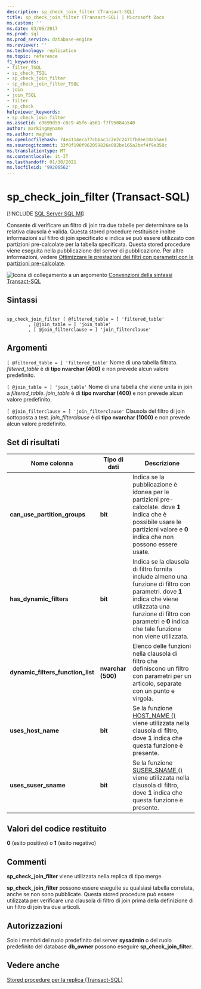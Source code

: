 ```yaml
---
description: sp_check_join_filter (Transact-SQL)
title: sp_check_join_filter (Transact-SQL) | Microsoft Docs
ms.custom: ''
ms.date: 03/06/2017
ms.prod: sql
ms.prod_service: database-engine
ms.reviewer: ''
ms.technology: replication
ms.topic: reference
f1_keywords:
- filter_TSQL
- sp_check_TSQL
- sp_check_join_filter
- sp_check_join_filter_TSQL
- join
- join_TSQL
- filter
- sp_check
helpviewer_keywords:
- sp_check_join_filter
ms.assetid: e9699d59-c8c9-45f6-a561-f7f95084a540
author: markingmyname
ms.author: maghan
ms.openlocfilehash: 74e4114eca77cbbac1c2e2c2471fb0ee10a55ae1
ms.sourcegitcommit: 33f0f190f962059826e002be165a2bef4f9e350c
ms.translationtype: MT
ms.contentlocale: it-IT
ms.lasthandoff: 01/30/2021
ms.locfileid: "99206562"
---
```

# <a name="sp_check_join_filter-transact-sql"></a>sp_check_join_filter (Transact-SQL)
[!INCLUDE [SQL Server SQL MI](../../includes/applies-to-version/sql-asdbmi.md)]

  Consente di verificare un filtro di join tra due tabelle per determinare se la relativa clausola è valida. Questa stored procedure restituisce inoltre informazioni sul filtro di join specificato e indica se può essere utilizzato con partizioni pre-calcolate per la tabella specificata. Questa stored procedure viene eseguita nella pubblicazione del server di pubblicazione. Per altre informazioni, vedere [Ottimizzare le prestazioni dei filtri con parametri con le partizioni pre-calcolate](../../relational-databases/replication/merge/parameterized-filters-optimize-for-precomputed-partitions.md).  
  
 ![Icona di collegamento a un argomento](../../database-engine/configure-windows/media/topic-link.gif "Icona di collegamento a un argomento") [Convenzioni della sintassi Transact-SQL](../../t-sql/language-elements/transact-sql-syntax-conventions-transact-sql.md)  
  
## <a name="syntax"></a>Sintassi  
  
```  
  
sp_check_join_filter [ @filtered_table = ] 'filtered_table'  
        , [@join_table = ] 'join_table'  
        , [ @join_filterclause = ] 'join_filterclause'  
```  
  
## <a name="arguments"></a>Argomenti  
`[ @filtered_table = ] 'filtered_table'` Nome di una tabella filtrata. *filtered_table* è di **tipo nvarchar (400)** e non prevede alcun valore predefinito.  
  
`[ @join_table = ] 'join_table'` Nome di una tabella che viene unita in join a *filtered_table*. *join_table* è di **tipo nvarchar (400)** e non prevede alcun valore predefinito.  
  
`[ @join_filterclause = ] 'join_filterclause'` Clausola del filtro di join sottoposta a test. *join_filterclause* è di **tipo nvarchar (1000)** e non prevede alcun valore predefinito.  
  
## <a name="result-sets"></a>Set di risultati  
  
|Nome colonna|Tipo di dati|Descrizione|  
|-----------------|---------------|-----------------|  
|**can_use_partition_groups**|**bit**|Indica se la pubblicazione è idonea per le partizioni pre-calcolate. dove **1** indica che è possibile usare le partizioni valore e **0** indica che non possono essere usate.|  
|**has_dynamic_filters**|**bit**|Indica se la clausola di filtro fornita include almeno una funzione di filtro con parametri. dove **1** indica che viene utilizzata una funzione di filtro con parametri e **0** indica che tale funzione non viene utilizzata.|  
|**dynamic_filters_function_list**|**nvarchar (500)**|Elenco delle funzioni nella clausola di filtro che definiscono un filtro con parametri per un articolo, separate con un punto e virgola.|  
|**uses_host_name**|**bit**|Se la funzione [HOST_NAME ()](../../t-sql/functions/host-name-transact-sql.md) viene utilizzata nella clausola di filtro, dove **1** indica che questa funzione è presente.|  
|**uses_suser_sname**|**bit**|Se la funzione [SUSER_SNAME ()](../../t-sql/functions/suser-sname-transact-sql.md) viene utilizzata nella clausola di filtro, dove **1** indica che questa funzione è presente.|  
  
## <a name="return-code-values"></a>Valori del codice restituito  
 **0** (esito positivo) o **1** (esito negativo)  
  
## <a name="remarks"></a>Commenti  
 **sp_check_join_filter** viene utilizzata nella replica di tipo merge.  
  
 **sp_check_join_filter** possono essere eseguite su qualsiasi tabella correlata, anche se non sono pubblicate. Questa stored procedure può essere utilizzata per verificare una clausola di filtro di join prima della definizione di un filtro di join tra due articoli.  
  
## <a name="permissions"></a>Autorizzazioni  
 Solo i membri del ruolo predefinito del server **sysadmin** o del ruolo predefinito del database **db_owner** possono eseguire **sp_check_join_filter**.  
  
## <a name="see-also"></a>Vedere anche  
 [Stored procedure per la replica &#40;Transact-SQL&#41;](../../relational-databases/system-stored-procedures/replication-stored-procedures-transact-sql.md)  
  
  
